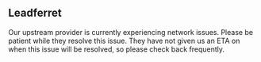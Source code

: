 ## Leadferret

Our upstream provider is currently experiencing network issues.  Please be patient while they resolve this issue.  They have not given us an ETA on when this issue will be resolved, so please check back frequently.
